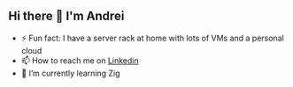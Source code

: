 ## Hi there 👋 I'm Andrei

- ⚡ Fun fact: I have a server rack at home with lots of VMs and a personal cloud
- 📫 How to reach me on [Linkedin](https://www.linkedin.com/in/rokyed/)
- 🌱 I’m currently learning Zig 
<!--
**rokyed/rokyed** is a ✨ _special_ ✨ repository because its `README.md` (this file) appears on your GitHub profile.

Here are some ideas to get you started:

- 🔭 I’m currently working on ...
- 🌱 I’m currently learning ...
- 👯 I’m looking to collaborate on ...
- 🤔 I’m looking for help with ...
- 💬 Ask me about ...
- 📫 How to reach me: ...
- 😄 Pronouns: ...
- ⚡ Fun fact: ...
-->
